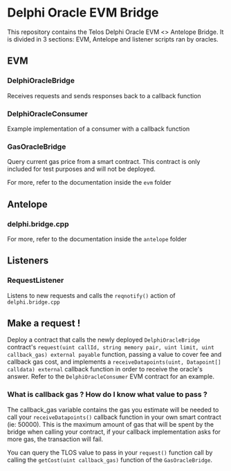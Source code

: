 # Delphi Oracle EVM Bridge

This repository contains the Telos Delphi Oracle EVM <> Antelope Bridge.
It is divided in 3 sections: EVM, Antelope and listener scripts ran by oracles.

## EVM

### DelphiOracleBridge

Receives requests and sends responses back to a callback function

### DelphiOracleConsumer

Example implementation of a consumer with a callback function

### GasOracleBridge

Query current gas price from a smart contract. This contract is only included for test purposes and will not be deployed.

For more, refer to the documentation inside the `evm` folder

## Antelope

### delphi.bridge.cpp

For more, refer to the documentation inside the `antelope` folder

## Listeners

### RequestListener

Listens to new requests and calls the `reqnotify()` action of `delphi.bridge.cpp`

## Make a request !

Deploy a contract that calls the newly deployed `DelphiOracleBridge` contract's `request(uint callId, string memory pair, uint limit, uint callback_gas) external payable` function, passing a value to cover fee and callback gas cost, and implements a `receiveDatapoints(uint, Datapoint[] calldata) external` callback function in order to receive the oracle's answer. Refer to the `DelphiOracleConsumer` EVM contract for an example.

### What is callback gas ? How do I know what value to pass ?

The callback_gas variable contains the gas you estimate will be needed to call your `receiveDatapoints()` callback function in your own smart contract (ie: 50000). This is the maximum amount of gas that will be spent by the bridge when calling your contract, if your callback implementation asks for more gas, the transaction will fail.

You can query the TLOS value to pass in your `request()` function call by calling the `getCost(uint callback_gas)` function of the `GasOracleBridge`.
